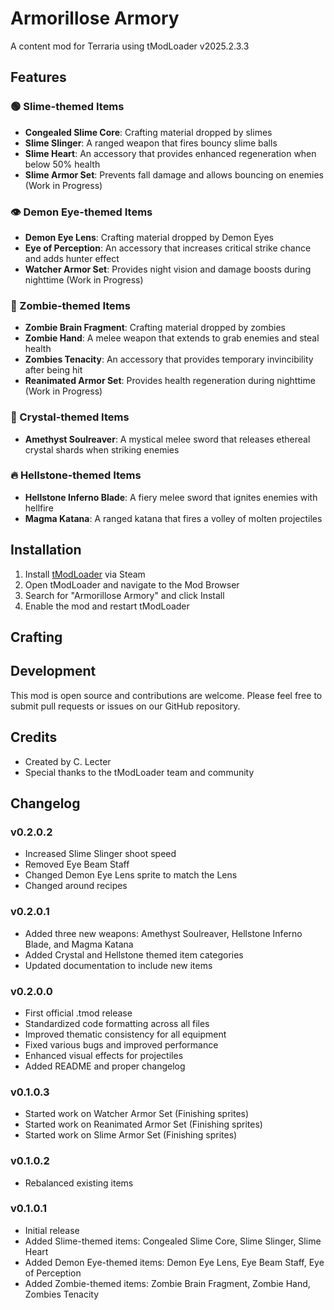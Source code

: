 # Armorillose Armory
A content mod for Terraria using tModLoader v2025.2.3.3

## Features
### 🟢 Slime-themed Items
- **Congealed Slime Core**: Crafting material dropped by slimes
- **Slime Slinger**: A ranged weapon that fires bouncy slime balls
- **Slime Heart**: An accessory that provides enhanced regeneration when below 50% health
- **Slime Armor Set**: Prevents fall damage and allows bouncing on enemies (Work in Progress)

### 👁️ Demon Eye-themed Items
- **Demon Eye Lens**: Crafting material dropped by Demon Eyes
- **Eye of Perception**: An accessory that increases critical strike chance and adds hunter effect
- **Watcher Armor Set**: Provides night vision and damage boosts during nighttime (Work in Progress)

### 🧟 Zombie-themed Items
- **Zombie Brain Fragment**: Crafting material dropped by zombies
- **Zombie Hand**: A melee weapon that extends to grab enemies and steal health
- **Zombies Tenacity**: An accessory that provides temporary invincibility after being hit
- **Reanimated Armor Set**: Provides health regeneration during nighttime (Work in Progress)

### 💎 Crystal-themed Items
- **Amethyst Soulreaver**: A mystical melee sword that releases ethereal crystal shards when striking enemies

### 🔥 Hellstone-themed Items
- **Hellstone Inferno Blade**: A fiery melee sword that ignites enemies with hellfire
- **Magma Katana**: A ranged katana that fires a volley of molten projectiles

## Installation
1. Install [tModLoader](https://store.steampowered.com/app/1281930/tModLoader/) via Steam
2. Open tModLoader and navigate to the Mod Browser
3. Search for "Armorillose Armory" and click Install
4. Enable the mod and restart tModLoader

## Crafting

## Development
This mod is open source and contributions are welcome. 
Please feel free to submit pull requests or issues on our GitHub repository.

## Credits
- Created by C. Lecter
- Special thanks to the tModLoader team and community

## Changelog
### v0.2.0.2
- Increased Slime Slinger shoot speed
- Removed Eye Beam Staff
- Changed Demon Eye Lens sprite to match the Lens
- Changed around recipes

### v0.2.0.1
- Added three new weapons: Amethyst Soulreaver, Hellstone Inferno Blade, and Magma Katana
- Added Crystal and Hellstone themed item categories
- Updated documentation to include new items

### v0.2.0.0
- First official .tmod release
- Standardized code formatting across all files
- Improved thematic consistency for all equipment
- Fixed various bugs and improved performance
- Enhanced visual effects for projectiles
- Added README and proper changelog

### v0.1.0.3
- Started work on Watcher Armor Set (Finishing sprites)
- Started work on Reanimated Armor Set (Finishing sprites)
- Started work on Slime Armor Set (Finishing sprites)

### v0.1.0.2
- Rebalanced existing items

### v0.1.0.1
- Initial release
- Added Slime-themed items: Congealed Slime Core, Slime Slinger, Slime Heart
- Added Demon Eye-themed items: Demon Eye Lens, Eye Beam Staff, Eye of Perception
- Added Zombie-themed items: Zombie Brain Fragment, Zombie Hand, Zombies Tenacity

